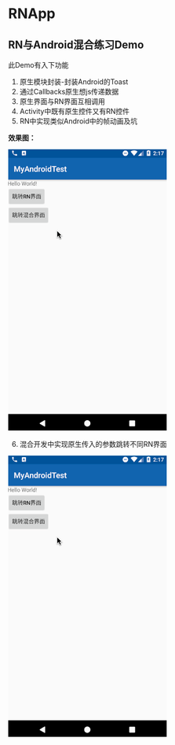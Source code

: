 # RNApp

## RN与Android混合练习Demo

此Demo有入下功能

1. 原生模块封装-封装Android的Toast
2. 通过Callbacks原生想js传递数据
3. 原生界面与RN界面互相调用
4. Activity中既有原生控件又有RN控件
5. RN中实现类似Android中的帧动画及坑

**效果图：**

![app.gif](./img/app.gif)

6. 混合开发中实现原生传入的参数跳转不同RN界面

![app.gif](./img/app.gif)